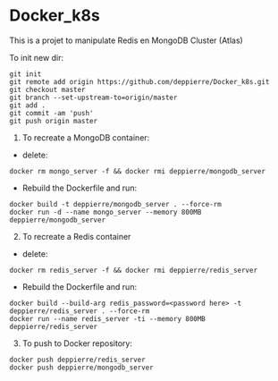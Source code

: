 # Docker_k8s
This is a projet to manipulate Redis en MongoDB Cluster (Atlas)

To init new dir:
```
git init
git remote add origin https://github.com/deppierre/Docker_k8s.git
git checkout master
git branch --set-upstream-to=origin/master
git add .
git commit -am 'push'
git push origin master
```
1. To recreate a MongoDB container:
- delete:
```
docker rm mongo_server -f && docker rmi deppierre/mongodb_server
```
- Rebuild the Dockerfile and run:
```
docker build -t deppierre/mongodb_server . --force-rm
docker run -d --name mongo_server --memory 800MB deppierre/mongodb_server
```

2. To recreate a Redis container
- delete:
```
docker rm redis_server -f && docker rmi deppierre/redis_server
```

- Rebuild the Dockerfile and run:
```
docker build --build-arg redis_password=<password here> -t deppierre/redis_server . --force-rm
docker run --name redis_server -ti --memory 800MB deppierre/redis_server
```

3. To push to Docker repository:
```
docker push deppierre/redis_server
docker push deppierre/mongodb_server
```
